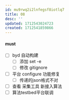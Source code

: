 ```yaml
---
id: mu9rwq2i2lnfegsf8iotlq7
title: 08
desc: ''
updated: 1712543024723
created: 1712541859866
---
```


#### must
- [ ] byd 自动构建
  - [ ] 添加 set -e
  - [ ] 修改 gitignore
- [ ] 平台 configure 功能修复
    - [ ] 传递的json格式不对
- [ ] 查看 采集工具 新接入算法
- [ ] 算法testbed平台联调